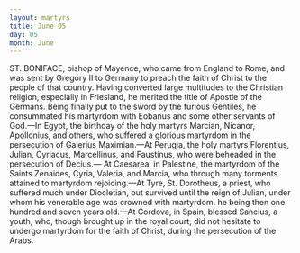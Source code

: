 ```yaml
---
layout: martyrs
title: June 05
day: 05
month: June
---
```

ST. BONIFACE, bishop of Mayence, who came
from England to Rome, and was sent by Gregory
II to Germany to preach the faith of Christ to the
people of that country. Having converted large
multitudes to the Christian religion, especially in
Friesland, he merited the title of Apostle of the
Germans. Being finally put to the sword by the
furious Gentiles, he consummated his martyrdom
with Eobanus and some other servants of God.&mdash;In
Egypt, the birthday of the holy martyrs Marcian,
Nicanor, Apollonius, and others, who suffered a glorious martyrdom in the persecution of Galerius
Maximian.&mdash;At Perugia, the holy martyrs Florentius, Julian, Cyriacus, Marcellinus, and Faustinus,
who were beheaded in the persecution of Decius.&mdash;
At Caesarea, in Palestine, the martyrdom of the
Saints Zenaides, Cyria, Valeria, and Marcia, who
through many torments attained to martyrdom rejoicing.&mdash;At Tyre, St. Dorotheus, a priest, who suffered much under Diocletian, but survived until the
reign of Julian, under whom his venerable age was
crowned with martyrdom, he being then one hundred
and seven years old.&mdash;At Cordova, in Spain, blessed
Sancius, a youth, who, though brought up in the
royal court, did not hesitate to undergo martyrdom
for the faith of Christ, during the persecution of the
Arabs.


